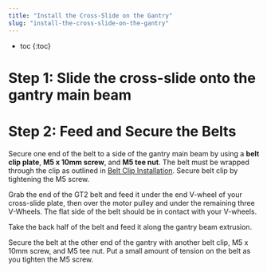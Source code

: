 ```yaml
---
title: "Install the Cross-Slide on the Gantry"
slug: "install-the-cross-slide-on-the-gantry"
---
```


* toc
{:toc}

# Step 1: Slide the cross-slide onto the gantry main beam


# Step 2: Feed and Secure the Belts
Secure one end of the belt to a side of the gantry main beam by using a **belt clip plate**, **M5 x 10mm screw**, and **M5 tee nut**. The belt must be wrapped through the clip as outlined in [Belt Clip Installation](../../Reference-Docs/belt-clip-installation.md). Secure belt clip by tightening the M5 screw.


Grab the end of the GT2 belt and feed it under the end V-wheel of your cross-slide plate, then over the motor pulley and under the remaining three V-Wheels. The flat side of the belt should be in contact with your V-wheels.


Take the back half of the belt and feed it along the gantry beam extrusion.


Secure the belt at the other end of the gantry with another belt clip, M5 x 10mm screw, and M5 tee nut. Put a small amount of tension on the belt as you tighten the M5 screw.



